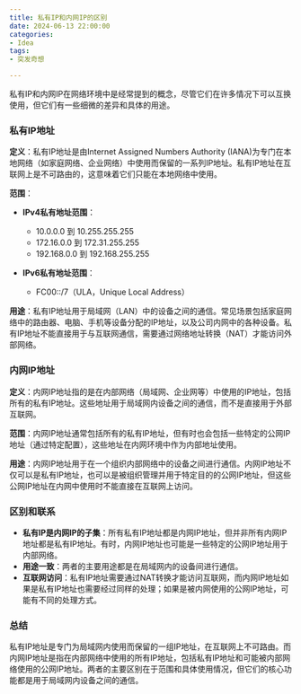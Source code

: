 ```yaml
---
title: 私有IP和内网IP的区别
date: 2024-06-13 22:00:00
categories:
- Idea
tags:
- 突发奇想

---
```


私有IP和内网IP在网络环境中是经常提到的概念，尽管它们在许多情况下可以互换使用，但它们有一些细微的差异和具体的用途。

### 私有IP地址

**定义**：私有IP地址是由Internet Assigned Numbers Authority (IANA)为专门在本地网络（如家庭网络、企业网络）中使用而保留的一系列IP地址。私有IP地址在互联网上是不可路由的，这意味着它们只能在本地网络中使用。

**范围**：
- **IPv4私有地址范围**：
  - 10.0.0.0 到 10.255.255.255
  - 172.16.0.0 到 172.31.255.255
  - 192.168.0.0 到 192.168.255.255

- **IPv6私有地址范围**：
  - FC00::/7（ULA，Unique Local Address）

**用途**：私有IP地址用于局域网（LAN）中的设备之间的通信。常见场景包括家庭网络中的路由器、电脑、手机等设备分配的IP地址，以及公司内网中的各种设备。私有IP地址不能直接用于与互联网通信，需要通过网络地址转换（NAT）才能访问外部网络。

### 内网IP地址

**定义**：内网IP地址指的是在内部网络（局域网、企业网等）中使用的IP地址，包括所有的私有IP地址。这些地址用于局域网内设备之间的通信，而不是直接用于外部互联网。

**范围**：内网IP地址通常包括所有的私有IP地址，但有时也会包括一些特定的公网IP地址（通过特定配置），这些地址在内网环境中作为内部地址使用。

**用途**：内网IP地址用于在一个组织内部网络中的设备之间进行通信。内网IP地址不仅可以是私有IP地址，也可以是被组织管理并用于特定目的的公网IP地址，但这些公网IP地址在内网中使用时不能直接在互联网上访问。

### 区别和联系

- **私有IP是内网IP的子集**：所有私有IP地址都是内网IP地址，但并非所有内网IP地址都是私有IP地址。有时，内网IP地址也可能是一些特定的公网IP地址用于内部网络。
- **用途一致**：两者的主要用途都是在局域网内的设备间进行通信。
- **互联网访问**：私有IP地址需要通过NAT转换才能访问互联网，而内网IP地址如果是私有IP地址也需要经过同样的处理；如果是被内网使用的公网IP地址，可能有不同的处理方式。

### 总结

私有IP地址是专门为局域网内使用而保留的一组IP地址，在互联网上不可路由。而内网IP地址是指在内部网络中使用的所有IP地址，包括私有IP地址和可能被内部网络使用的公网IP地址。两者的主要区别在于范围和具体使用情况，但它们的核心功能都是用于局域网内设备之间的通信。